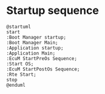 # Startup sequence


```plantuml
@startuml
start
:Boot Manager startup;
:Boot Manager Main;
:Application startup;
:Application Main;
:EcuM StartPreOs Sequence;
:Start OS;
:EcuM StartPostOs Sequence;
:Rte Start;
stop
@enduml
```